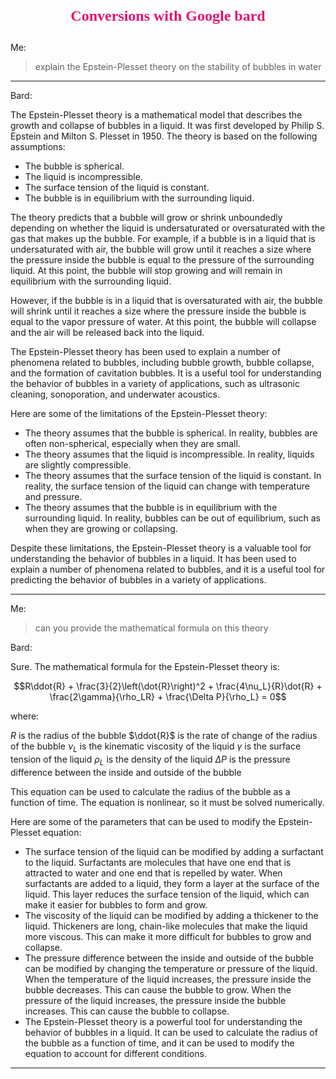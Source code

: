 # <p align="center"> <font face="Ariel" color=#e51171 size=5> Conversions with Google bard </font> </p>


Me:
> explain the Epstein-Plesset theory on the stability of bubbles in water
---
Bard:

The Epstein-Plesset theory is a mathematical model that describes the growth and collapse of bubbles in a liquid. It was first developed by Philip S. Epstein and Milton S. Plesset in 1950. The theory is based on the following assumptions:

* The bubble is spherical.
* The liquid is incompressible.
* The surface tension of the liquid is constant.
* The bubble is in equilibrium with the surrounding liquid.

The theory predicts that a bubble will grow or shrink unboundedly depending on whether the liquid is undersaturated or oversaturated with the gas that makes up the bubble. For example, if a bubble is in a liquid that is undersaturated with air, the bubble will grow until it reaches a size where the pressure inside the bubble is equal to the pressure of the surrounding liquid. At this point, the bubble will stop growing and will remain in equilibrium with the surrounding liquid.

However, if the bubble is in a liquid that is oversaturated with air, the bubble will shrink until it reaches a size where the pressure inside the bubble is equal to the vapor pressure of water. At this point, the bubble will collapse and the air will be released back into the liquid.

The Epstein-Plesset theory has been used to explain a number of phenomena related to bubbles, including bubble growth, bubble collapse, and the formation of cavitation bubbles. It is a useful tool for understanding the behavior of bubbles in a variety of applications, such as ultrasonic cleaning, sonoporation, and underwater acoustics.

Here are some of the limitations of the Epstein-Plesset theory:

* The theory assumes that the bubble is spherical. In reality, bubbles are often non-spherical, especially when they are small.
* The theory assumes that the liquid is incompressible. In reality, liquids are slightly compressible.
* The theory assumes that the surface tension of the liquid is constant. In reality, the surface tension of the liquid can change with temperature and pressure.
* The theory assumes that the bubble is in equilibrium with the surrounding liquid. In reality, bubbles can be out of equilibrium, such as when they are growing or collapsing.

Despite these limitations, the Epstein-Plesset theory is a valuable tool for understanding the behavior of bubbles in a liquid. It has been used to explain a number of phenomena related to bubbles, and it is a useful tool for predicting the behavior of bubbles in a variety of applications.

---
Me:
>can you provide the mathematical formula on this theory

Bard:

Sure. The mathematical formula for the Epstein-Plesset theory is:

$$R\ddot{R} + \frac{3}{2}\left(\dot{R}\right)^2 + \frac{4\nu_L}{R}\dot{R} + \frac{2\gamma}{\rho_LR} + \frac{\Delta P}{\rho_L} = 0$$

where:

$R$ is the radius of the bubble
$\ddot{R}$  is the rate of change of the radius of the bubble
$\nu_L$ is the kinematic viscosity of the liquid
$\gamma$ is the surface tension of the liquid
$\rho_L$ is the density of the liquid
$\Delta P$ is the pressure difference between the inside and outside of the bubble

This equation can be used to calculate the radius of the bubble as a function of time. The equation is nonlinear, so it must be solved numerically.

Here are some of the parameters that can be used to modify the Epstein-Plesset equation:

* The surface tension of the liquid can be modified by adding a surfactant to the liquid. Surfactants are molecules that have one end that is attracted to water and one end that is repelled by water. When surfactants are added to a liquid, they form a layer at the surface of the liquid. This layer reduces the surface tension of the liquid, which can make it easier for bubbles to form and grow.
* The viscosity of the liquid can be modified by adding a thickener to the liquid. Thickeners are long, chain-like molecules that make the liquid more viscous. This can make it more difficult for bubbles to grow and collapse.
* The pressure difference between the inside and outside of the bubble can be modified by changing the temperature or pressure of the liquid. When the temperature of the liquid increases, the pressure inside the bubble decreases. This can cause the bubble to grow. When the pressure of the liquid increases, the pressure inside the bubble increases. This can cause the bubble to collapse.
* The Epstein-Plesset theory is a powerful tool for understanding the behavior of bubbles in a liquid. It can be used to calculate the radius of the bubble as a function of time, and it can be used to modify the equation to account for different conditions.

---
